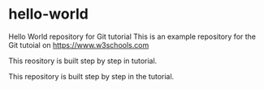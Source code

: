 # hello-world
Hello World repository for Git tutorial
This is an example repository for the Git tutoial on https://www.w3schools.com

This reository is built step by step in tutorial.

This repository is built step by step in the tutorial.
